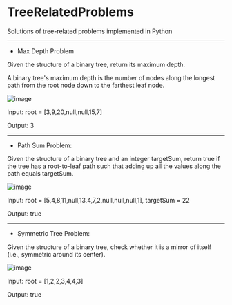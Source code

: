 # TreeRelatedProblems
Solutions of tree-related problems implemented in Python

----------------------------------------------

- Max Depth Problem

Given the structure of a binary tree, return its maximum depth.

A binary tree's maximum depth is the number of nodes along the longest path from the root node down to the farthest leaf node.

![image](https://user-images.githubusercontent.com/55203321/147880985-3587543f-a23d-4f70-9aae-dc30f33148cc.png)

Input: root = [3,9,20,null,null,15,7] 

Output: 3

-----------------------------------------------
- Path Sum Problem:

Given the structure of a binary tree and an integer targetSum, return true if the tree has a root-to-leaf path such that adding up all the values along the path equals targetSum.

![image](https://user-images.githubusercontent.com/55203321/147880841-2127d3b3-43ca-4bb5-ac41-2ac6ea69319c.png)

Input: root = [5,4,8,11,null,13,4,7,2,null,null,null,1], targetSum = 22

Output: true

-----------------------------------------------
- Symmetric Tree Problem:

Given the structure of a binary tree, check whether it is a mirror of itself (i.e., symmetric around its center).

![image](https://user-images.githubusercontent.com/55203321/147880921-59c64cae-5858-4489-a668-4ca1564031d9.png)

Input: root = [1,2,2,3,4,4,3]

Output: true

